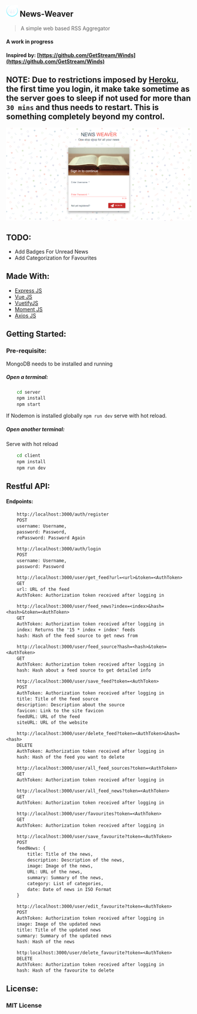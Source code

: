 
## ![Image](./client/static/NewsWeaver.png)  News-Weaver
> A simple web based RSS Aggregator
#### A work in progress
#### Inspired by: [https://github.com/GetStream/Winds](https://github.com/GetStream/Winds)
## NOTE: Due to restrictions imposed by [Heroku](https://www.heroku.com), the first time you login, it make take sometime as the server goes to sleep if not used for more than `30 mins` and thus needs to restart. This is something completely beyond my control.

![Homepage](./client/static/Homepage.png)

## TODO:
* Add Badges For Unread News
* Add Categorization for Favourites

## Made With:
* [Express JS](https://expressjs.com)
* [Vue JS](https://vuejs.org)
* [VuetifyJS](https://www.vuetifyjs.com)
* [Moment JS](https://momentjs.com)
* [Axios JS](https://github.com/mzabriskie/axios)


## Getting Started:

### Pre-requisite:
MongoDB needs to be installed and running


##### Open a terminal:
```bash
    cd server
    npm install
    npm start
```
If Nodemon is installed globally
``` npm run dev ```
serve with hot reload.

##### Open another terminal:
Serve with hot reload
```bash
    cd client
    npm install
    npm run dev
```

## Restful API:
#### Endpoints:
```
    http://localhost:3000/auth/register
    POST
    username: Username,
    password: Password,
    rePassword: Password Again
```

```
    http://localhost:3000/auth/login
    POST
    username: Username,
    password: Password
```

```
    http://localhost:3000/user/get_feed?url=<url>&token=<AuthToken>
    GET
    url: URL of the feed
    AuthToken: Authorization token received after logging in
```

```
    http://localhost:3000/user/feed_news?index=<index>&hash=<hash>&token=<AuthToken>
    GET
    AuthToken: Authorization token received after logging in
    index: Returns the '15 * index + index' feeds
    hash: Hash of the feed source to get news from
```

```
    http://localhost:3000/user/feed_source?hash=<hash>&token=<AuthToken>
    GET
    AuthToken: Authorization token received after logging in
    hash: Hash about a feed source to get detailed info
```

```
    http://localhost:3000/user/save_feed?token=<AuthToken>
    POST
    AuthToken: Authorization token received after logging in
    title: Title of the feed source
    description: Description about the source
    favicon: Link to the site favicon
    feedURL: URL of the feed
    siteURL: URL of the website
```

```
    http://localhost:3000/user/delete_feed?token=<AuthToken>&hash=<hash>
    DELETE
    AuthToken: Authorization token received after logging in
    hash: Hash of the feed you want to delete
```

```
    http://localhost:3000/user/all_feed_sources?token=<AuthToken>
    GET
    AuthToken: Authorization token received after logging in
```

```
    http://localhost:3000/user/all_feed_news?token=<AuthToken>
    GET
    AuthToken: Authorization token received after logging in
```

```
    http://localhost:3000/user/favourites?token=<AuthToken>
    GET
    AuthToken: Authorization token received after logging in
```

```
    http://localhost:3000/user/save_favourite?token=<AuthToken>
    POST
    feedNews: {
        title: Title of the news,
        description: Description of the news,
        image: Image of the news,
        URL: URL of the news,
        summary: Summary of the news,
        category: List of categories,
        date: Date of news in ISO Format
    }
```

```
    http://localhost:3000/user/edit_favourite?token=<AuthToken>
    POST
    AuthToken: Authorization token received after logging in
    image: Image of the updated news
    title: Title of the updated news
    summary: Summary of the updated news
    hash: Hash of the news
```

```
    http:localhost:3000/user/delete_favourite?token=<AuthToken>
    DELETE
    AuthToken: Authorization token received after logging in
    hash: Hash of the favourite to delete
```


## License:
### MIT License
